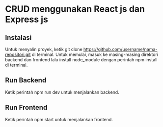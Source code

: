 # CRUD menggunakan React js dan Express js

## Instalasi
Untuk menyalin proyek, ketik git clone https://github.com/username/nama-repositori.git di terminal.
Untuk memulai, masuk ke masing-masing direktori backend dan frontend lalu install node_module dengan perintah npm install di terminal.
## Run Backend
Ketik perintah npm run dev untuk menjalankan backend.
## Run Frontend
Ketik perintah npm start untuk menjalankan frontend.
